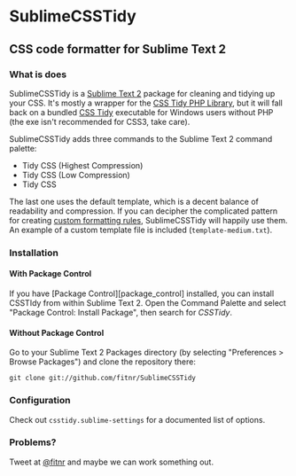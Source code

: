 # SublimeCSSTidy
## CSS code formatter for Sublime Text 2

### What is does
SublimeCSSTidy is a [Sublime Text 2](http://www.sublimetext.com/2) package for cleaning and tidying up your CSS. It's mostly a wrapper for the [CSS Tidy PHP Library](http://github.com/Cerdic/CSSTidy), but it will fall back on a bundled [CSS Tidy](http://csstidy.sourceforge.net/) executable for Windows users without PHP (the exe isn't recommended for CSS3, take care).

SublimeCSSTidy adds three commands to the Sublime Text 2 command palette:

* Tidy CSS (Highest Compression)
* Tidy CSS (Low Compression)
* Tidy CSS

The last one uses the default template, which is a decent balance of readability and compression. If you can decipher the complicated pattern for creating [custom formatting rules](http://csstidy.sourceforge.net/templates.php), SublimeCSSTidy will happily use them. An example of a custom template file is included (`template-medium.txt`).

### Installation

#### With Package Control
If you have [Package Control][package_control] installed, you can install CSSTIdy from within Sublime Text 2. Open the Command Palette and select "Package Control: Install Package", then search for *CSSTidy*.

#### Without Package Control
Go to your Sublime Text 2 Packages directory (by selecting "Preferences > Browse Packages") and clone the repository there:

    git clone git://github.com/fitnr/SublimeCSSTidy

### Configuration
Check out `csstidy.sublime-settings` for a documented list of options.

### Problems?
Tweet at [@fitnr](http://twitter.com/fitnr) and maybe we can work something out.